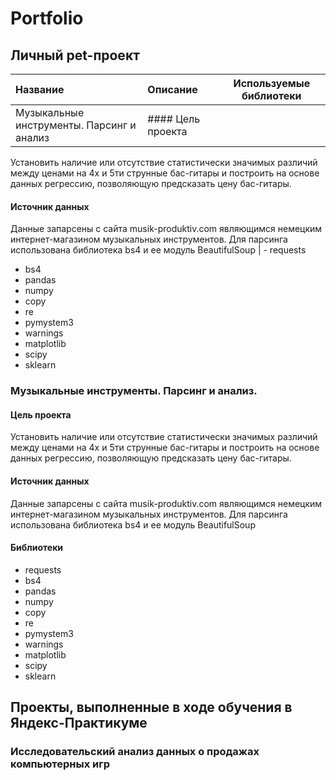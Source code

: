 # Portfolio

## Личный pet-проект

| Название | Описание | Используемые библиотеки |
| :-------------------- | :--------------------- |:---------------------------:|
| Музыкальные инструменты. Парсинг и анализ | #### Цель проекта
Установить наличие или отсутствие статистически значимых различий между ценами на 4х и 5ти струнные бас-гитары и построить на основе данных регрессию, позволяющую предсказать цену бас-гитары.

#### Источник данных
Данные запарсены с сайта musik-produktiv.com являющимся немецким интернет-магазином музыкальных инструментов. Для парсинга использована библиотека bs4 и ее модуль BeautifulSoup | - requests
- bs4
- pandas
- numpy
- copy
- re
- pymystem3
- warnings
- matplotlib
- scipy
- sklearn

### Музыкальные инструменты. Парсинг и анализ.

#### Цель проекта
Установить наличие или отсутствие статистически значимых различий между ценами на 4х и 5ти струнные бас-гитары и построить на основе данных регрессию, позволяющую предсказать цену бас-гитары.

#### Источник данных
Данные запарсены с сайта musik-produktiv.com являющимся немецким интернет-магазином музыкальных инструментов. Для парсинга использована библиотека bs4 и ее модуль BeautifulSoup

#### Библиотеки
- requests
- bs4
- pandas
- numpy
- copy
- re
- pymystem3
- warnings
- matplotlib
- scipy
- sklearn

## Проекты, выполненные в ходе обучения в Яндекс-Практикуме
### Исследовательский анализ данных о продажах компьютерных игр



